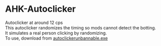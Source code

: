 # AHK-Autoclicker
Autoclicker at around 12 cps
<br>This autoclicker randomizes the timing so mods cannot detect the botting. <br> It simulates a real person clicking by randomizing. <br>To use, download from <a href="https://github.com/patrickzhou1234/AHK-Autoclicker/blob/main/autoclickerunbannable.exe?raw=true">autoclickerunbannable.exe</a>

